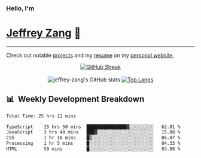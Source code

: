 
### Hello, I'm 
# [Jeffrey Zang](https://www.linkedin.com/in/jeffreyzang/) 🦀

---

Check out notable [projects](https://jeffz.dev/projects) and my [resume](https://jeffz.dev/resume) on my [personal website](https://jeffz.dev/).

<div align = 'center'>

[![GitHub Streak](https://github-readme-streak-stats.herokuapp.com/?user=jeffrey-zang&theme=tokyonight)](https://git.io/streak-stats)
<br></br>
![jeffrey-zang's GitHub stats](https://github-readme-stats.vercel.app/api?username=jeffrey-zang&show_icons=true&theme=tokyonight&hide_rank=true&hide=stars) 
[![Top Langs](https://github-readme-stats.vercel.app/api/top-langs/?username=jeffrey-zang&hide=ShaderLab,HLSL&layout=compact&theme=tokyonight)](https://github.com/anuraghazra/github-readme-stats)

</div>

## 📊 &nbsp;Weekly Development Breakdown
<!--START_SECTION:waka-->

```txt
Total Time: 25 hrs 12 mins

TypeScript    15 hrs 50 mins  ███████████████▓░░░░░░░░░   62.81 %
JavaScript    3 hrs 48 mins   ███▓░░░░░░░░░░░░░░░░░░░░░   15.08 %
CSS           1 hr 16 mins    █▒░░░░░░░░░░░░░░░░░░░░░░░   05.07 %
Processing    1 hr 5 mins     █░░░░░░░░░░░░░░░░░░░░░░░░   04.33 %
HTML          58 mins         █░░░░░░░░░░░░░░░░░░░░░░░░   03.88 %
```

<!--END_SECTION:waka-->

